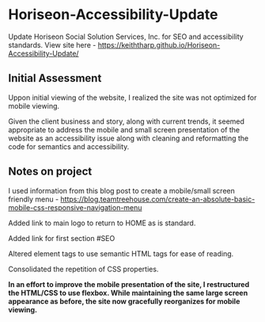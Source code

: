 # Horiseon-Accessibility-Update
Update Horiseon Social Solution Services, Inc. for SEO and accessibility standards.
View site here - https://keiththarp.github.io/Horiseon-Accessibility-Update/

## Initial Assessment
Uppon initial viewing of the website, I realized the site was not optimized for mobile viewing.

Given the client business and story, along with current trends, it seemed appropriate to address the mobile and small screen presentation of the website as an accessibility issue along with cleaning and reformatting the code for semantics and accessibility.

## Notes on project
I used information from this blog post to create a mobile/small screen friendly menu - https://blog.teamtreehouse.com/create-an-absolute-basic-mobile-css-responsive-navigation-menu

Added link to main logo to return to HOME as is standard.

Added link for first section #SEO

Altered element tags to use semantic HTML tags for ease of reading.

Consolidated the repetition of CSS properties.

**In an effort to improve the mobile presentation of the site, I restructured the HTML/CSS to use flexbox. While maintaining the same large screen appearance as before, the site now gracefully reorganizes for mobile viewing.**

